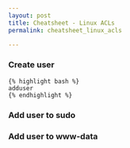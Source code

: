 ```yaml
---
layout: post
title: Cheatsheet - Linux ACLs
permalink: cheatsheet_linux_acls

---
```

    
### Create user

    {% highlight bash %}
    adduser
    {% endhighlight %}

### Add user to sudo

### Add user to www-data